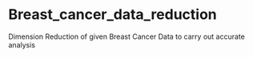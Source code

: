 # Breast_cancer_data_reduction
Dimension Reduction of given Breast Cancer Data to carry out accurate analysis
